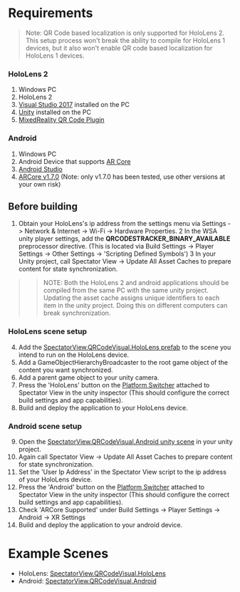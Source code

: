 # Requirements
> Note: QR Code based localization is only supported for HoloLens 2. This setup process won't break the ability to compile for HoloLens 1 devices, but it also won't enable QR code based localization for HoloLens 1 devices.

### HoloLens 2
1. Windows PC
2. HoloLens 2
3. [Visual Studio 2017](https://visualstudio.microsoft.com/vs/) installed on the PC
4. [Unity](https://unity3d.com/get-unity/download) installed on the PC
5. [MixedReality QR Code Plugin](https://github.com/dorreneb/mixed-reality/releases)

### Android
1. Windows PC
2. Android Device that supports [AR Core](https://developers.google.com/ar/discover/supported-devices)
3. [Android Studio](https://developer.android.com/studio)
4. [ARCore v1.7.0](https://github.com/google-ar/arcore-unity-sdk/releases/tag/v1.7.0) (Note: only v1.7.0 has been tested, use other versions at your own risk)

## Before building
1. Obtain your HoloLens's ip address from the settings menu via Settings -> Network & Internet -> Wi-Fi -> Hardware Properties.
2 In the WSA unity player settings, add the **QRCODESTRACKER_BINARY_AVAILABLE** preprocessor directive. (This is located via Build Settings -> Player Settings -> Other Settings -> 'Scripting Defined Symbols')
3 In your Unity project, call Spectator View -> Update All Asset Caches to prepare content for state synchronization.

>> NOTE: Both the HoloLens 2 and android applications should be compiled from the same PC with the same unity project. Updating the asset cache assigns unique identifiers to each item in the unity project. Doing this on different computers can break synchronization.

### HoloLens scene setup
4. Add the [SpectatorView.QRCodeVisual.HoloLens prefab](Prefabs/SpectatorView.QRCodeVisual.HoloLens.prefab) to the scene you intend to run on the HoloLens device.
5. Add a GameObjectHierarchyBroadcaster to the root game object of the content you want synchronized. 
6. Add a parent game object to your unity camera.
7. Press the 'HoloLens' button on the [Platform Switcher](Scripts/Editor/PlatformSwitcherEditor.cs) attached to Spectator View in the unity inspector (This should configure the correct build settings and app capabilities).
8. Build and deploy the application to your HoloLens device.

### Android scene setup
9. Open the [SpectatorView.QRCodeVisual.Android unity scene](Scenes/SpectatorView.ASA.Android.unity) in your unity project.
10. Again call Spectator View -> Update All Asset Caches to prepare content for state synchronization.
11. Set the 'User Ip Address' in the Spectator View script to the ip address of your HoloLens device.
12. Press the 'Android' button on the [Platform Switcher](Scripts/Editor/PlatformSwitcherEditor.cs) attached to Spectator View in the unity inspector (This should configure the correct build settings and app capabilities).
13. Check 'ARCore Supported' under Build Settings -> Player Settings -> Android -> XR Settings
14. Build and deploy the application to your android device.

# Example Scenes
* HoloLens: [SpectatorView.QRCodeVisual.HoloLens](Scenes/SpectatorView.QRCodeVisual.HoloLens.unity)
* Android: [SpectatorView.QRCodeVisual.Android](Scenes/SpectatorView.QRCodeVisual.Android.unity)
